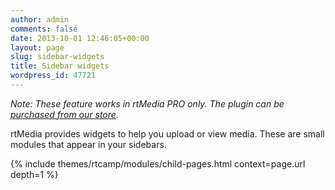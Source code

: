 ```yaml
---
author: admin
comments: false
date: 2013-10-01 12:46:05+00:00
layout: page
slug: sidebar-widgets
title: Sidebar widgets
wordpress_id: 47721
---
```


_Note: These feature works in rtMedia PRO only. The plugin can be [purchased from our store](https://rtcamp.com/store/rtmedia-pro/)._

rtMedia provides widgets to help you upload or view media. These are small modules that appear in your sidebars.

{% include themes/rtcamp/modules/child-pages.html context=page.url depth=1 %}
